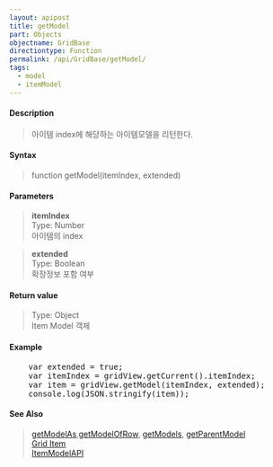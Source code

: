 ```yaml
---
layout: apipost
title: getModel
part: Objects
objectname: GridBase
directiontype: Function
permalink: /api/GridBase/getModel/
tags:
  - model
  - itemModel
---
```



#### Description

> 아이템 index에 해당하는 아이템모델을 리턴한다.   

#### Syntax

> function getModel(itemIndex, extended)  

#### Parameters

> **itemIndex**  
> Type: Number  
> 아이템의 index  

> **extended**  
> Type: Boolean  
> 확장정보 포함 여부  

#### Return value

> Type: Object  
> Item Model 객체  

#### Example

<pre class="prettyprint">
    var extended = true;
    var itemIndex = gridView.getCurrent().itemIndex;
    var item = gridView.getModel(itemIndex, extended);
    console.log(JSON.stringify(item));
</pre>

#### See Also
> [getModelAs](/api/GridBase/getModelAs),[getModelOfRow](/api/GridBase/getModelOfRow), [getModels](/api/GridBase/getModels), [getParentModel](/api/GridBase/getParentModel)   
> [Grid Item](/api/features/Grid%20Item/)  
> [ItemModelAPI](http://demo.realgrid.com/Demo/ItemModelApi)